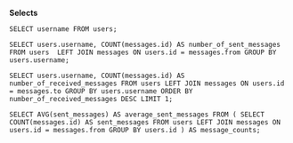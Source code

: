 **Selects**

`SELECT username
FROM users;`

`SELECT users.username, COUNT(messages.id) AS number_of_sent_messages
FROM users 
LEFT JOIN messages ON users.id = messages.from
GROUP BY users.username;`

`SELECT users.username, COUNT(messages.id) AS number_of_received_messages
FROM users
LEFT JOIN messages ON users.id = messages.to
GROUP BY users.username
ORDER BY number_of_received_messages DESC
LIMIT 1;`

`SELECT AVG(sent_messages) AS average_sent_messages
FROM (
    SELECT COUNT(messages.id) AS sent_messages
    FROM users
    LEFT JOIN messages ON users.id = messages.from
    GROUP BY users.id
) AS message_counts;`
